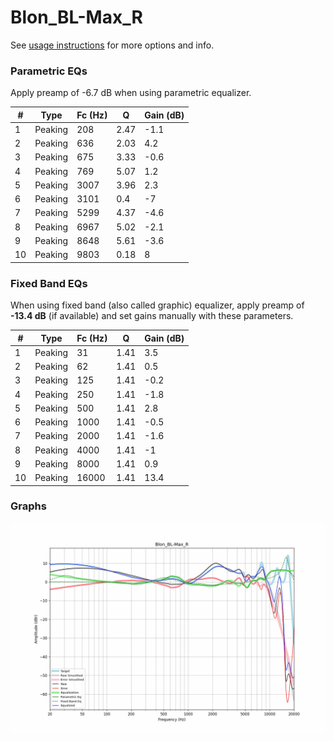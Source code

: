 # Blon_BL-Max_R
See [usage instructions](https://github.com/jaakkopasanen/AutoEq#usage) for more options and info.

### Parametric EQs
Apply preamp of -6.7 dB when using parametric equalizer.

|   # | Type    |   Fc (Hz) |    Q |   Gain (dB) |
|-----|---------|-----------|------|-------------|
|   1 | Peaking |       208 | 2.47 |        -1.1 |
|   2 | Peaking |       636 | 2.03 |         4.2 |
|   3 | Peaking |       675 | 3.33 |        -0.6 |
|   4 | Peaking |       769 | 5.07 |         1.2 |
|   5 | Peaking |      3007 | 3.96 |         2.3 |
|   6 | Peaking |      3101 | 0.4  |        -7   |
|   7 | Peaking |      5299 | 4.37 |        -4.6 |
|   8 | Peaking |      6967 | 5.02 |        -2.1 |
|   9 | Peaking |      8648 | 5.61 |        -3.6 |
|  10 | Peaking |      9803 | 0.18 |         8   |

### Fixed Band EQs
When using fixed band (also called graphic) equalizer, apply preamp of **-13.4 dB** (if available) and set gains manually with these parameters.

|   # | Type    |   Fc (Hz) |    Q |   Gain (dB) |
|-----|---------|-----------|------|-------------|
|   1 | Peaking |        31 | 1.41 |         3.5 |
|   2 | Peaking |        62 | 1.41 |         0.5 |
|   3 | Peaking |       125 | 1.41 |        -0.2 |
|   4 | Peaking |       250 | 1.41 |        -1.8 |
|   5 | Peaking |       500 | 1.41 |         2.8 |
|   6 | Peaking |      1000 | 1.41 |        -0.5 |
|   7 | Peaking |      2000 | 1.41 |        -1.6 |
|   8 | Peaking |      4000 | 1.41 |        -1   |
|   9 | Peaking |      8000 | 1.41 |         0.9 |
|  10 | Peaking |     16000 | 1.41 |        13.4 |

### Graphs
![](./Blon_BL-Max_R.png)
